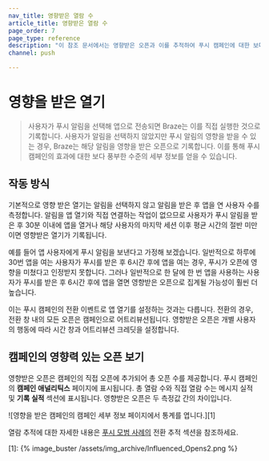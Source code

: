 ```yaml
---
nav_title: 영향받은 열람 수
article_title: 영향받은 열람 수
page_order: 7
page_type: reference
description: "이 참조 문서에서는 영향받은 오픈과 이를 추적하여 푸시 캠페인에 대한 보다 자세한 정보를 제공하는 방법에 대해 설명합니다."
channel: push

---
```


# 영향을 받은 열기

> 사용자가 푸시 알림을 선택해 앱으로 전송되면 Braze는 이를 직접 실행한 것으로 기록합니다. 사용자가 알림을 선택하지 않았지만 푸시 알림의 영향을 받을 수 있는 경우, Braze는 해당 알림을 영향을 받은 오픈으로 기록합니다. 이를 통해 푸시 캠페인의 효과에 대한 보다 풍부한 수준의 세부 정보를 얻을 수 있습니다.

## 작동 방식

기본적으로 영향 받은 열기는 알림을 선택하지 않고 알림을 받은 후 앱을 연 사용자 수를 측정합니다. 알림을 앱 열기와 직접 연결하는 작업이 없으므로 사용자가 푸시 알림을 받은 후 30분 이내에 앱을 열거나 해당 사용자의 마지막 세션 이후 평균 시간의 절반 미만이면 영향받은 열기가 기록됩니다.

예를 들어 앱 사용자에게 푸시 알림을 보낸다고 가정해 보겠습니다. 일반적으로 하루에 30번 앱을 여는 사용자가 푸시를 받은 후 6시간 후에 앱을 여는 경우, 푸시가 오픈에 영향을 미쳤다고 인정받지 못합니다. 그러나 일반적으로 한 달에 한 번 앱을 사용하는 사용자가 푸시를 받은 후 6시간 후에 앱을 열면 영향받은 오픈으로 집계될 가능성이 훨씬 더 높습니다. 

이는 푸시 캠페인의 전환 이벤트로 앱 열기를 설정하는 것과는 다릅니다. 전환의 경우, 전환 창 내의 모든 오픈은 캠페인으로 어트리뷰션됩니다. 영향받은 오픈은 개별 사용자의 행동에 따라 시간 창과 어트리뷰션 크레딧을 설정합니다.

## 캠페인의 영향력 있는 오픈 보기

영향받은 오픈은 캠페인의 직접 오픈에 추가되어 총 오픈 수를 제공합니다. 푸시 캠페인의 **캠페인 애널리틱스** 페이지에 표시됩니다. 총 열람 수와 직접 열람 수는 메시지 실적 및 **기록 실적** 섹션에 표시됩니다. 영향받은 오픈은 두 측정값 간의 차이입니다.

![영향을 받은 캠페인의 캠페인 세부 정보 페이지에서 통계를 엽니다.][1]

열람 추적에 대한 자세한 내용은 [푸시 모범 사례의][bp] 전환 추적 섹션을 참조하세요.

[bp]: {{site.baseurl}}/user_guide/message_building_by_channel/push/best_practices/
[1]: {% image_buster /assets/img_archive/Influenced_Opens2.png %}

